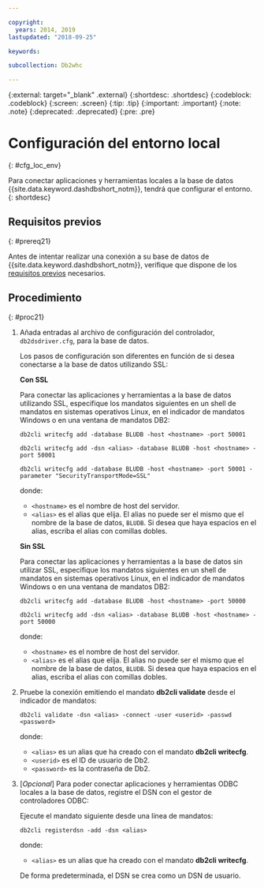 ```yaml
---

copyright:
  years: 2014, 2019
lastupdated: "2018-09-25"

keywords:

subcollection: Db2whc

---
```


<!-- Attribute definitions --> 
{:external: target="_blank" .external}
{:shortdesc: .shortdesc}
{:codeblock: .codeblock}
{:screen: .screen}
{:tip: .tip}
{:important: .important}
{:note: .note}
{:deprecated: .deprecated}
{:pre: .pre}

# Configuración del entorno local
{: #cfg_loc_env}

Para conectar aplicaciones y herramientas locales a la base de datos {{site.data.keyword.dashdbshort_notm}}, tendrá que configurar el entorno.  
{: shortdesc}

## Requisitos previos
{: #prereq21}

Antes de intentar realizar una conexión a su base de datos de {{site.data.keyword.dashdbshort_notm}}, verifique que dispone de los [requisitos previos](/docs/services/Db2whc/connecting?topic=Db2whc-connect_ov#prereqs) necesarios.

<!-- 1. Install the Db2 driver package for your operating system.

   - [Installing on Windows](install_win.html)
   - [Installing on Linux or PowerLinux](install_linux.html)
   - [Installing on Mac OS X](install_mac.html)
2. Decide whether or not you will be using Secure Sockets Layer (SSL) to connect to your database.
3. Collect database details and connect credentials, including the host name of your server, and your database user ID and password. -->

## Procedimiento
{: #proc21}

1. Añada entradas al archivo de configuración del controlador, `db2dsdriver.cfg`, para la base de datos.

   Los pasos de configuración son diferentes en función de si desea conectarse a la base de datos utilizando SSL:

   **Con SSL**

   Para conectar las aplicaciones y herramientas a la base de datos utilizando SSL, especifique los mandatos siguientes en un shell de mandatos en sistemas operativos Linux, en el indicador de mandatos Windows o en una ventana de mandatos DB2: 

   `db2cli writecfg add -database BLUDB -host <hostname> -port 50001`

   `db2cli writecfg add -dsn <alias> -database BLUDB -host <hostname> -port 50001`

   `db2cli writecfg add -database BLUDB -host <hostname> -port 50001 -parameter "SecurityTransportMode=SSL"`

    donde:

   - `<hostname>` es el nombre de host del servidor.
   - `<alias>` es el alias que elija. El alias no puede ser el mismo que el nombre de la base de datos, `BLUDB`. Si desea que haya espacios en el alias, escriba el alias con comillas dobles.

   **Sin SSL**

   Para conectar las aplicaciones y herramientas a la base de datos sin utilizar SSL, especifique los mandatos siguientes en un shell de mandatos en sistemas operativos Linux, en el indicador de mandatos Windows o en una ventana de mandatos DB2: 

   `db2cli writecfg add -database BLUDB -host <hostname> -port 50000`

   `db2cli writecfg add -dsn <alias> -database BLUDB -host <hostname> -port 50000`

    donde:

   - `<hostname>` es el nombre de host del servidor.
   - `<alias>` es el alias que elija. El alias no puede ser el mismo que el nombre de la base de datos, `BLUDB`. Si desea que haya espacios en el alias, escriba el alias con comillas dobles.

2. Pruebe la conexión emitiendo el mandato **db2cli validate** desde el indicador de mandatos:

   `db2cli validate -dsn <alias> -connect -user <userid> -passwd <password>`

   donde: 
   
   - `<alias>` es un alias que ha creado con el mandato **db2cli writecfg**.
   - `<userid>` es el ID de usuario de Db2.
   - `<password>` es la contraseña de Db2.

3. [*Opcional*] Para poder conectar aplicaciones y herramientas ODBC locales a la base de datos, registre el DSN con el gestor de controladores ODBC:
 
   Ejecute el mandato siguiente desde una línea de mandatos: 

   `db2cli registerdsn -add -dsn <alias>`

   donde: 

   - `<alias>` es un alias que ha creado con el mandato **db2cli writecfg**.

   De forma predeterminada, el DSN se crea como un DSN de usuario.

